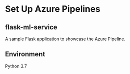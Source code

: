 # Set Up Azure Pipelines 

## flask-ml-service
A sample Flask application to showcase the Azure Pipeline.

## Environment
Python 3.7
